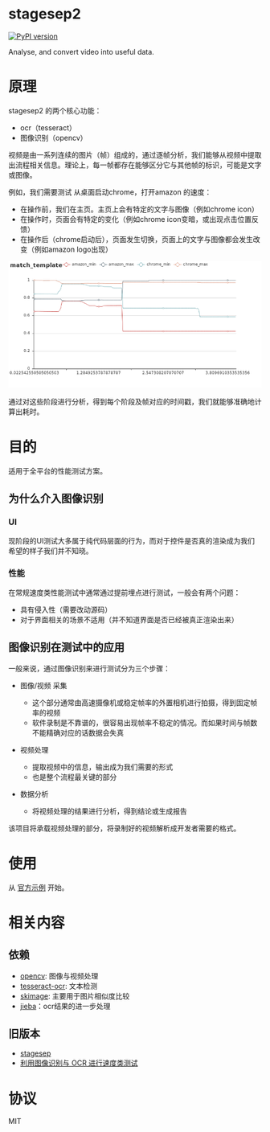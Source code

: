 # stagesep2

[![PyPI version](https://badge.fury.io/py/stagesep2.svg)](https://badge.fury.io/py/stagesep2)

Analyse, and convert video into useful data.

# 原理

stagesep2 的两个核心功能：

- ocr（tesseract）
- 图像识别（opencv）

视频是由一系列连续的图片（帧）组成的，通过逐帧分析，我们能够从视频中提取出流程相关信息。理论上，每一帧都存在能够区分它与其他帧的标识，可能是文字或图像。

例如，我们需要测试 从桌面启动chrome，打开amazon 的速度：

- 在操作前，我们在主页。主页上会有特定的文字与图像（例如chrome icon）
- 在操作时，页面会有特定的变化（例如chrome icon变暗，或出现点击位置反馈）
- 在操作后（chrome启动后），页面发生切换，页面上的文字与图像都会发生改变（例如amazon logo出现）

![](pics/sample_report.png)

通过对这些阶段进行分析，得到每个阶段及帧对应的时间戳，我们就能够准确地计算出耗时。

# 目的

适用于全平台的性能测试方案。

## 为什么介入图像识别

### UI

现阶段的UI测试大多属于纯代码层面的行为，而对于控件是否真的渲染成为我们希望的样子我们并不知晓。

### 性能

在常规速度类性能测试中通常通过提前埋点进行测试，一般会有两个问题：

- 具有侵入性（需要改动源码）
- 对于界面相关的场景不适用（并不知道界面是否已经被真正渲染出来）

## 图像识别在测试中的应用

一般来说，通过图像识别来进行测试分为三个步骤：

- 图像/视频 采集
    - 这个部分通常由高速摄像机或稳定帧率的外置相机进行拍摄，得到固定帧率的视频
    - 软件录制是不靠谱的，很容易出现帧率不稳定的情况。而如果时间与帧数不能精确对应的话数据会失真

- 视频处理
    - 提取视频中的信息，输出成为我们需要的形式
    - 也是整个流程最关键的部分

- 数据分析
    - 将视频处理的结果进行分析，得到结论或生成报告

该项目将承载视频处理的部分，将录制好的视频解析成开发者需要的格式。

# 使用

从 [官方示例](https://github.com/williamfzc/stagesep2-sample) 开始。

# 相关内容

## 依赖

- [opencv](https://opencv-python-tutroals.readthedocs.io/en/latest/py_tutorials/py_tutorials.html): 图像与视频处理
- [tesseract-ocr](https://github.com/tesseract-ocr/tesseract/wiki/Downloads): 文本检测
- [skimage](https://github.com/scikit-image/scikit-image): 主要用于图片相似度比较
- [jieba](https://github.com/fxsjy/jieba)：ocr结果的进一步处理

## 旧版本

- [stagesep](https://github.com/williamfzc/stagesep)
- [利用图像识别与 OCR 进行速度类测试](https://testerhome.com/topics/16063)

# 协议

MIT
